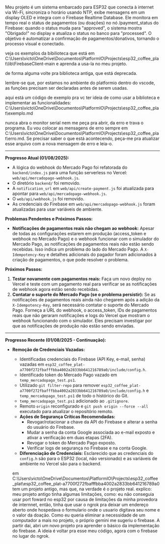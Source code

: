 Meu projeto é um sistema embarcado para ESP32 que conecta à internet via Wi-Fi, sincroniza o horário usando NTP, exibe mensagens em um display OLED e integra com o Firebase Realtime Database. Ele monitora em tempo real o status de pagamentos (ou doações) no nó /payment_status do Firebase: quando o status muda para "approved", o sistema mostra "Obrigado!" no display e atualiza o status no banco para "processed". O objetivo é automatizar a confirmação de pagamentos/donativos, tornando o processo visual e conectado.

veja os exemplos da bibilioteca que está em C:\Users\victo\OneDrive\Documentos\PlatformIO\Projects\esp32_coffee_plat\lib\FirebaseClient-main e aprenda a usa-la no meu projeto.

de forma alguma volte pra biblioteca antiga, que está deprecada.

lembre-se que, por estamos no ambiente do platformio dentro do vscode, as funções precisam ser declaradas antes de serem usadas.

aqui está um código de exemplo pra vc ter ideia de como usar a biblioteca e implementar as funcionalidades:
C:\Users\victo\OneDrive\Documentos\PlatformIO\Projects\esp32_coffee_plat\exemplo.md

nunca abra o monitor serial nem me peça pra abrir, da erro e trava o programa. Eu vou colocar as mensagens de erro sempre em C:\Users\victo\OneDrive\Documentos\PlatformIO\Projects\esp32_coffee_plat\erro.md. Se precisar saber o que está acontecendo, peça-me pra atualizar esse arquivo com a nova mensagem de erro e leia-o.

---

**Progresso Atual (01/08/2025):**

*   A lógica do webhook do Mercado Pago foi refatorada do `backend/index.js` para uma função serverless no Vercel: `web/api/mercadopago-webhook.js`.
*   O diretório `backend/` foi removido.
*   A `notification_url` em `web/api/create-payment.js` foi atualizada para apontar para `web/api/mercadopago-webhook.js`.
*   O `web/api/webhook.js` foi removido.
*   As credenciais do Firebase em `web/api/mercadopago-webhook.js` foram atualizadas para usar variáveis de ambiente.

**Problemas Pendentes e Próximos Passos:**

*   **Notificações de pagamentos reais não chegam ao webhook:** Apesar de todas as configurações estarem em produção (access_token e webhook no Mercado Pago) e o webhook funcionar com o simulador do Mercado Pago, as notificações de pagamentos reais não estão sendo recebidas. Isso indica um problema do lado do Mercado Pago. A `X-Idempotency-Key` e detalhes adicionais do pagador foram adicionados à criação de pagamentos, o que pode resolver o problema.

**Próximos Passos:**

1.  **Testar novamente com pagamentos reais:** Faça um novo deploy no Vercel e teste com um pagamento real para verificar se as notificações de webhook agora estão sendo recebidas.
2.  **Contatar o suporte do Mercado Pago (se o problema persistir):** Se as notificações de pagamentos reais ainda não chegarem após a adição da `X-Idempotency-Key`, será necessário contatar o suporte do Mercado Pago. Forneça a URL do webhook, o access_token, IDs de pagamentos reais que não geraram notificações e logs do Vercel que mostram o webhook funcionando com o simulador. Eles precisam investigar por que as notificações de produção não estão sendo enviadas.
---

**Progresso Recente (01/08/2025 - Continuação):**

*   **Remoção de Credenciais Vazadas:**
    *   Identificadas credenciais do Firebase (API Key, e-mail, senha) vazadas em `esp32_coffee_plat-a7700f272fbafffbba4002a2833bb641216789a0/include/config.h`.
    *   Identificado token do Mercado Pago vazado em `temp_mercadopago_test.ps1`.
    *   Utilizado `git filter-repo` para remover `esp32_coffee_plat-a7700f272fbafffbba4002a2833bb641216789a0/include/config.h` e `temp_mercadopago_test.ps1` de todo o histórico do Git.
    *   `temp_mercadopago_test.ps1` adicionado ao `.gitignore`.
    *   Remoto `origin` reconfigurado e `git push origin --force --all` executado para atualizar o repositório remoto.
    *   **Ações de Segurança Críticas Recomendadas:**
        *   Revogar/rotacionar a chave da API do Firebase e alterar a senha do usuário do Firebase.
        *   Mudar a senha da conta Google associada ao e-mail exposto e ativar a verificação em duas etapas (2FA).
        *   Revogar o token do Mercado Pago exposto.
        *   Verificar logs de segurança no Firebase e na conta Google.
    *   **Diferenciação de Credenciais:** Esclarecido que as credenciais do `config.h` são para o ESP32 (local, não versionado) e as variáveis de ambiente no Vercel são para o backend.




    em C:\Users\victo\OneDrive\Documentos\PlatformIO\Projects\esp32_coffee_plat\esp32_coffee_plat-a7700f272fbafffbba4002a2833bb641216789a0
    tem um projeto antigo, mas que, na verdade é o projeto real.
    explico: meu projeto antigo tinha algumas limitações, como: eu não conseguia usar port foward no esp32 por causa de limitações da minha provedora de internnet, então, tinha que usar o ngrok pra deixar um endereço aberto onde hospedava o formulario onde o usuario digitava seu nome e o valor da doação. Como eu queria eliminar a necessidade de um computador a mais no projeto, o próprio gemini me sugeriu o firebase. A partir dai, abri um novo projeto pra aprender o básico da implementação do firebase. A ideia é voltar pra esse meu código, agora com o firebase no lugar do ngrok.
